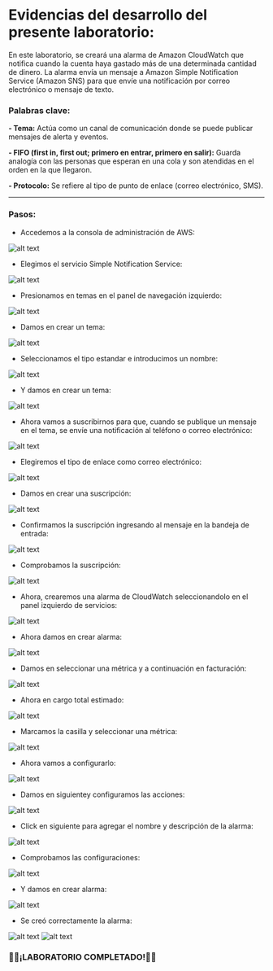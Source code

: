 # Evidencias del desarrollo del presente laboratorio:

En este laboratorio, se creará una alarma de Amazon CloudWatch que notifica cuando la cuenta haya gastado más de una determinada cantidad de dinero. La alarma envía un mensaje a Amazon Simple Notification Service (Amazon SNS) para que envíe una notificación por correo electrónico o mensaje de texto.

### **Palabras clave:**

**- Tema:** Actúa como un canal de comunicación donde se puede publicar mensajes de alerta y eventos.

**- FIFO (first in, first out; primero en entrar, primero en salir):** Guarda analogía con las personas que esperan en una cola y son atendidas en el orden en la que llegaron.

**- Protocolo:** Se refiere al tipo de punto de enlace (correo electrónico, SMS).

---
### **Pasos:**
+ Accedemos a la consola de administración de AWS:

![alt text](image.png)

+ Elegimos el servicio Simple Notification Service:

![alt text](image-1.png)

+ Presionamos en temas en el panel de navegación izquierdo:

![alt text](image-2.png)

+ Damos en crear un tema:

![alt text](image-3.png)

+ Seleccionamos el tipo estandar e introducimos un nombre:

![alt text](image-4.png)

+ Y damos en crear un tema:

![alt text](image-5.png)

+ Ahora vamos a suscribirnos para que, cuando se publique un mensaje en el tema, se envíe una notificación al teléfono o correo electrónico:

![alt text](image-6.png)

+ Elegiremos el tipo de enlace como correo electrónico:

![alt text](image-7.png)

+ Damos en crear una suscripción:

![alt text](image-8.png)

+ Confirmamos la suscripción ingresando al mensaje en la bandeja de entrada:

![alt text](image-9.png)

+ Comprobamos la suscripción:

![alt text](image-10.png)

+ Ahora, crearemos una alarma de CloudWatch seleccionandolo en el panel izquierdo de servicios:

![alt text](image-11.png)

+ Ahora damos en crear alarma:

![alt text](image-12.png)

+ Damos en seleccionar una métrica y a continuación en facturación:

![alt text](image-13.png)

+ Ahora en cargo total estimado:

![alt text](image-14.png)

+ Marcamos la casilla y seleccionar una métrica:

![alt text](image-15.png)

+ Ahora vamos a configurarlo:

![alt text](image-16.png)

+ Damos en siguientey configuramos las acciones:

![alt text](image-17.png)

+ Click en siguiente para agregar el nombre y descripción de la alarma:

![alt text](image-18.png)

+ Comprobamos las configuraciones:

![alt text](image-19.png)

+ Y damos en crear alarma:

![alt text](image-20.png)

+ Se creó correctamente la alarma:

![alt text](image-21.png)
![alt text](image-22.png)

### 🧑‍💻¡LABORATORIO COMPLETADO!🧑‍💻